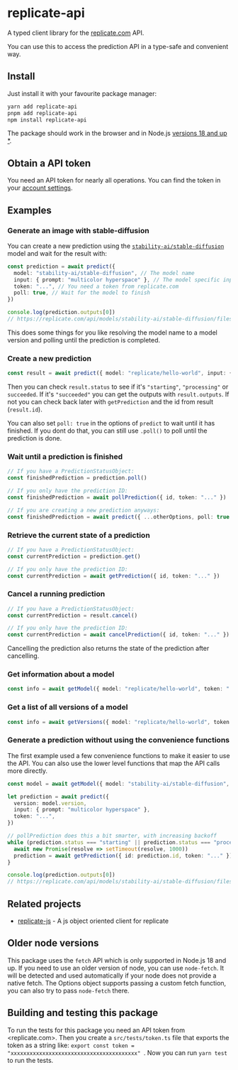 # replicate-api

A typed client library for the [replicate.com](https://replicate.com/) API.

You can use this to access the prediction API in a type-safe and convenient way.

## Install

Just install it with your favourite package manager:

```bash
yarn add replicate-api
pnpm add replicate-api
npm install replicate-api
```

The package should work in the browser and in Node.js [versions 18 and up \*](#older-node-versions).

## Obtain a API token

You need an API token for nearly all operations. You can find the token in your
[account settings](https://replicate.com/account).

## Examples

### Generate an image with stable-diffusion

You can create a new prediction using the
[`stability-ai/stable-diffusion`](https://replicate.com/stability-ai/stable-diffusion) model and wait for the result
with:

```typescript
const prediction = await predict({
  model: "stability-ai/stable-diffusion", // The model name
  input: { prompt: "multicolor hyperspace" }, // The model specific input
  token: "...", // You need a token from replicate.com
  poll: true, // Wait for the model to finish
})

console.log(prediction.outputs[0])
// https://replicate.com/api/models/stability-ai/stable-diffusion/files/58a1dcfc-3d5d-4297-bac2-5395294fe463/out-0.png
```

This does some things for you like resolving the model name to a model version and polling until the prediction is
completed.

### Create a new prediction

```typescript
const result = await predict({ model: "replicate/hello-world", input: { prompt: "..." }, token: "..." })
```

Then you can check `result.status` to see if it's `"starting"`, `"processing"` or `succeeded`. If it's `"succeeded"` you
can get the outputs with `result.outputs`. If not you can check back later with `getPrediction` and the id from result
(`result.id`).

You can also set `poll: true` in the options of `predict` to wait until it has finished. If you dont do that, you can
still use `.poll()` to poll until the prediction is done.

### Wait until a prediction is finished

```typescript
// If you have a PredictionStatusObject:
const finishedPrediction = prediction.poll()

// If you only have the prediction ID:
const finishedPrediction = await pollPrediction({ id, token: "..." })

// If you are creating a new prediction anyways:
const finishedPrediction = await predict({ ...otherOptions, poll: true })
```

### Retrieve the current state of a prediction

```typescript
// If you have a PredictionStatusObject:
const currentPrediction = prediction.get()

// If you only have the prediction ID:
const currentPrediction = await getPrediction({ id, token: "..." })
```

### Cancel a running prediction

```typescript
// If you have a PredictionStatusObject:
const currentPrediction = result.cancel()

// If you only have the prediction ID:
const currentPrediction = await cancelPrediction({ id, token: "..." })
```

Cancelling the prediction also returns the state of the prediction after cancelling.

### Get information about a model

```typescript
const info = await getModel({ model: "replicate/hello-world", token: "..." })
```

### Get a list of all versions of a model

```typescript
const info = await getVersions({ model: "replicate/hello-world", token: "..." })
```

### Generate a prediction without using the convenience functions

The first example used a few convenience functions to make it easier to use the API. You can also use the lower level
functions that map the API calls more directly.

```typescript
const model = await getModel({ model: "stability-ai/stable-diffusion", token: "..." })

let prediction = await predict({
  version: model.version,
  input: { prompt: "multicolor hyperspace" },
  token: "...",
})

// pollPrediction does this a bit smarter, with increasing backoff
while (prediction.status === "starting" || prediction.status === "processing") {
  await new Promise(resolve => setTimeout(resolve, 1000))
  prediction = await getPrediction({ id: prediction.id, token: "..." })
}

console.log(prediction.outputs[0])
// https://replicate.com/api/models/stability-ai/stable-diffusion/files/58a1dcfc-3d5d-4297-bac2-5395294fe463/out-0.png
```

## Related projects

- [replicate-js](https://github.com/nicholascelestin/replicate-js) - A js object oriented client for replicate

## Older node versions

This package uses the `fetch` API which is only supported in Node.js 18 and up. If you need to use an older version of
node, you can use `node-fetch`. It will be detected and used automatically if your node does not provide a native fetch.
The Options object supports passing a custom fetch function, you can also try to pass `node-fetch` there.

## Building and testing this package

To run the tests for this package you need an API token from <replicate.com>. Then you create a `src/tests/token.ts`
file that exports the token as a string like: `export const token = "xxxxxxxxxxxxxxxxxxxxxxxxxxxxxxxxxxxxxxxx" `. Now
you can run `yarn test` to run the tests.
